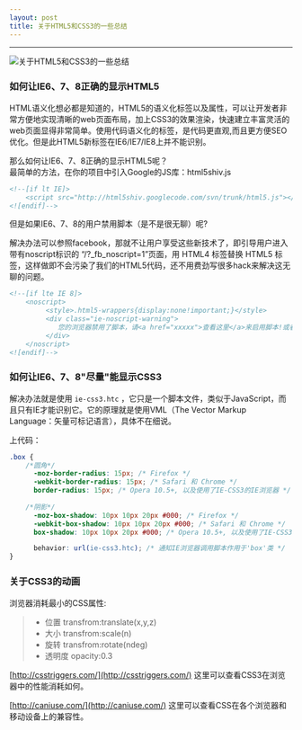 ```yaml
---
layout: post
title: 关于HTML5和CSS3的一些总结
---
```


***  

![ 关于HTML5和CSS3的一些总结 ](/blog/img/2015/2015-12-14-html5-css3.jpg)

### 如何让IE6、7、8正确的显示HTML5

HTML语义化想必都是知道的，HTML5的语义化标签以及属性，可以让开发者非常方便地实现清晰的web页面布局，加上CSS3的效果渲染，快速建立丰富灵活的web页面显得非常简单。使用代码语义化的标签，是代码更直观,而且更方便SEO优化。但是此HTML5新标签在IE6/IE7/IE8上并不能识别。
  
那么如何让IE6、7、8正确的显示HTML5呢？  
最简单的方法，在你的项目中引入Google的JS库：html5shiv.js

```html
<!--[if lt IE]> 
    <script src="http://html5shiv.googlecode.com/svn/trunk/html5.js"></script>
<![endif]-->
```

但是如果IE6、7、8的用户禁用脚本（是不是很无聊）呢?

解决办法可以参照facebook，那就不让用户享受这些新技术了，即引导用户进入带有noscript标识的 “/?_fb_noscript=1”页面，用 HTML4 标签替换 HTML5 标签，这样做即不会污染了我们的HTML5代码，还不用费劲写很多hack来解决这无聊的问题。

```html
<!--[if lte IE 8]>  
    <noscript>  
         <style>.html5-wrappers{display:none!important;}</style>
         <div class="ie-noscript-warning">
            您的浏览器禁用了脚本，请<a href="xxxxx">查看这里</a>来启用脚本!或者<a href="/?noscript=1">继续访问</a>.
         </div>
    </noscript>
<![endif]-->
```

### 如何让IE6、7、8"尽量"能显示CSS3

解决办法就是使用 `ie-css3.htc` ，它只是一个脚本文件，类似于JavaScript，而且只有IE才能识别它。它的原理就是使用VML（The Vector Markup Language：矢量可标记语言），具体不在细说。

上代码：

```css
.box {
    /*圆角*/
      -moz-border-radius: 15px; /* Firefox */
      -webkit-border-radius: 15px; /* Safari 和 Chrome */
      border-radius: 15px; /* Opera 10.5+, 以及使用了IE-CSS3的IE浏览器 */
    
    /*阴影*/
      -moz-box-shadow: 10px 10px 20px #000; /* Firefox */
      -webkit-box-shadow: 10px 10px 20px #000; /* Safari 和 Chrome */
      box-shadow: 10px 10px 20px #000; /* Opera 10.5+, 以及使用了IE-CSS3的IE浏览器 */

      behavior: url(ie-css3.htc); /* 通知IE浏览器调用脚本作用于'box'类 */
}
```

### 关于CSS3的动画

浏览器消耗最小的CSS属性:

> + 位置 transfrom:translate(x,y,z)
> + 大小 transfrom:scale(n)
> + 旋转 transfrom:rotate(ndeg)
> + 透明度 opacity:0.3

[http://csstriggers.com/](http://csstriggers.com/) 这里可以查看CSS3在浏览器中的性能消耗如何。

[http://caniuse.com/](http://caniuse.com/) 这里可以查看CSS在各个浏览器和移动设备上的兼容性。

